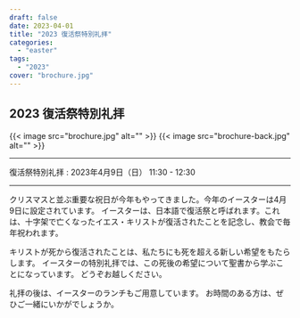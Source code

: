 ```yaml
---
draft: false
date: 2023-04-01
title: "2023 復活祭特別礼拝"
categories:
  - "easter"
tags:
  - "2023"
cover: "brochure.jpg"
---
```


## 2023 復活祭特別礼拝

{{< image src="brochure.jpg" alt="" >}}
{{< image src="brochure-back.jpg" alt="" >}}

---

復活祭特別礼拝
: 2023年4月9日（日） 11:30 - 12:30

---

クリスマスと並ぶ重要な祝日が今年もやってきました。今年のイースターは4月9日に設定されています。
イースターは、日本語で復活祭と呼ばれます。これは、十字架で亡くなったイエス・キリストが復活されたことを記念し、教会で毎年祝われます。

キリストが死から復活されたことは、私たちにも死を超える新しい希望をもたらします。
イースターの特別礼拝では、この死後の希望について聖書から学ぶことになっています。
どうぞお越しください。

礼拝の後は、イースターのランチもご用意しています。
お時間のある方は、ぜひご一緒にいかがでしょうか。
